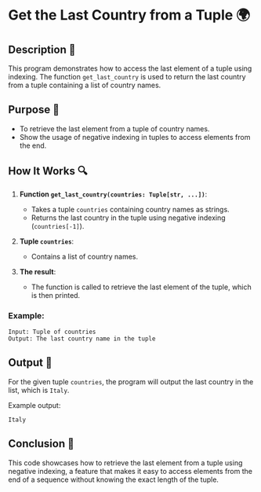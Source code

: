 # Get the Last Country from a Tuple 🌍

## Description 📝

This program demonstrates how to access the last element of a tuple using indexing. The function `get_last_country` is used to return the last country from a tuple containing a list of country names.

## Purpose 🎯

-   To retrieve the last element from a tuple of country names.
-   Show the usage of negative indexing in tuples to access elements from the end.

## How It Works 🔍

1. **Function `get_last_country(countries: Tuple[str, ...])`**:

    - Takes a tuple `countries` containing country names as strings.
    - Returns the last country in the tuple using negative indexing (`countries[-1]`).

2. **Tuple `countries`**:
    - Contains a list of country names.
3. **The result**:
    - The function is called to retrieve the last element of the tuple, which is then printed.

### Example:

```
Input: Tuple of countries
Output: The last country name in the tuple
```

## Output 📜

For the given tuple `countries`, the program will output the last country in the list, which is `Italy`.

Example output:

```
Italy
```

## Conclusion 🚀

This code showcases how to retrieve the last element from a tuple using negative indexing, a feature that makes it easy to access elements from the end of a sequence without knowing the exact length of the tuple.
